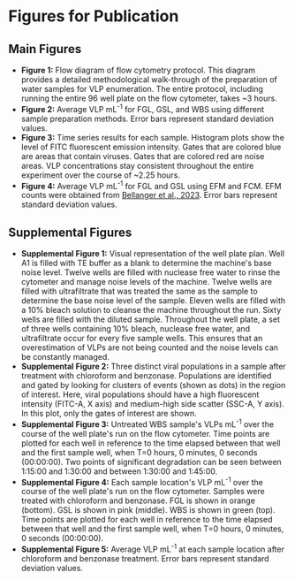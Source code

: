 # Figures for Publication

## Main Figures
- **Figure 1:** Flow diagram of flow cytometry protocol. This diagram provides a detailed methodological walk-through of the preparation of water samples for VLP enumeration. The entire protocol, including running the entire 96 well plate on the flow cytometer, takes ~3 hours.
- **Figure 2:** Average VLP mL<sup>-1</sup> for FGL, GSL, and WBS using different sample preparation methods. Error bars represent standard deviation values.
- **Figure 3:** Time series results for each sample. Histogram plots show the level of FITC fluorescent emission intensity. Gates that are colored blue are areas that contain viruses. Gates that are colored red are noise areas. VLP concentrations stay consistent throughout the entire experiment over the course of ~2.25 hours.
- **Figure 4:** Average VLP mL<sup>-1</sup> for FGL and GSL using EFM and FCM. EFM counts were obtained from [Bellanger et al., 2023](https://journals.asm.org/doi/10.1128/aem.01744-23). Error bars represent standard deviation values. 


## Supplemental Figures
- **Supplemental Figure 1:** Visual representation of the well plate plan. Well A1 is filled with TE buffer as a blank to determine the machine's base noise level. Twelve wells are filled with nuclease free water to rinse the cytometer and manage noise levels of the machine. Twelve wells are filled with ultrafiltrate that was treated the same as the sample to determine the base noise level of the sample. Eleven wells are filled with a 10% bleach solution to cleanse the machine throughout the run. Sixty wells are filled with the diluted sample. Throughout the well plate, a set of three wells containing 10% bleach, nuclease free water, and ultrafiltrate occur for every five sample wells. This ensures that an overestimation of VLPs are not being counted and the noise levels can be constantly managed.
- **Supplemental Figure 2:** Three distinct viral populations in a sample after treatment with chloroform and benzonase. Populations are identified and gated by looking for clusters of events (shown as dots) in the region of interest. Here, viral populations should have a high fluorescent intensity (FITC-A, X axis) and medium-high side scatter (SSC-A, Y axis). In this plot, only the gates of interest are shown.
- **Supplemental Figure 3:** Untreated WBS sample's VLPs mL<sup>-1</sup> over the course of the well plate's run on the flow cytometer. Time points are plotted for each well in reference to the time elapsed between that well and the first sample well, when T=0 hours, 0 minutes, 0 seconds (00:00:00). Two points of significant degradation can be seen between 1:15:00 and 1:30:00 and between 1:30:00 and 1:45:00.
- **Supplemental Figure 4:** Each sample location's VLP mL<sup>-1</sup> over the course of the well plate's run on the flow cytometer. Samples were treated with chloroform and benzonase. FGL is shown in orange (bottom). GSL is shown in pink (middle). WBS is shown in green (top). Time points are plotted for each well in reference to the time elapsed between that well and the first sample well, when T=0 hours, 0 minutes, 0 seconds (00:00:00).
- **Supplemental Figure 5:** Average VLP mL<sup>-1</sup> at each sample location after chloroform and benzonase treatment. Error bars represent standard deviation values.
